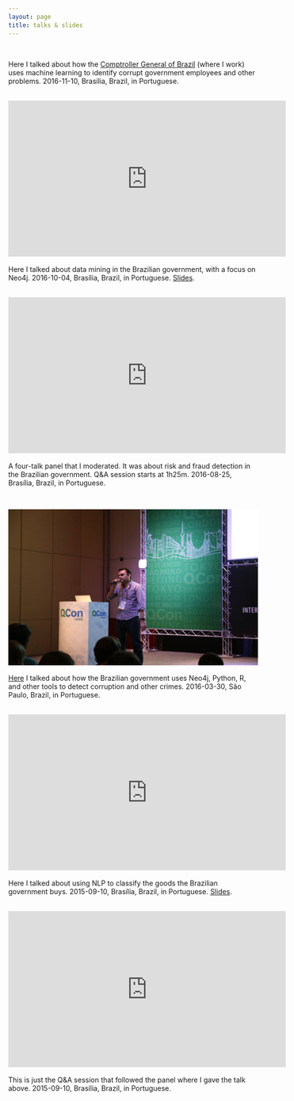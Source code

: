 ```yaml
---
layout: page
title: talks & slides
---
```


<br>

<script async class="speakerdeck-embed" data-id="0fce6432f7c84b54ac89004f918ade0d" data-ratio="1.77777777777778" src="//speakerdeck.com/assets/embed.js"></script>
Here I talked about how the [Comptroller General of Brazil](http://www.cgu.gov.br/) (where I work) uses machine learning to identify corrupt government employees and other problems. 2016-11-10, Brasília, Brazil, in Portuguese.

<br>

<iframe width="560" height="315" src="https://www.youtube.com/embed/pUfU7bbhsZk" frameborder="0" allowfullscreen></iframe>

Here I talked about data mining in the Brazilian government, with a focus on Neo4j. 2016-10-04, Brasília, Brazil, in Portuguese. [Slides](https://speakerdeck.com/thiagomarzagao/mineracao-de-dados-no-governo-federal).

<br>

<iframe width="560" height="315" src="https://www.youtube.com/embed/bp3BDm5UJCU" frameborder="0" allowfullscreen></iframe>

A four-talk panel that I moderated. It was about risk and fraud detection in the Brazilian government. Q&A session starts at 1h25m. 2016-08-25, Brasília, Brazil, in Portuguese.

<br>

<a href="https://www.infoq.com/br/presentations/big-data-no-planalto-como-o-governo-minera-datasets"><img src="/assets/qconsp.jpg" width="560" height="315"></a>

[Here](https://www.infoq.com/br/presentations/big-data-no-planalto-como-o-governo-minera-datasets) I talked about how the Brazilian government uses Neo4j, Python, R, and other tools to detect corruption and other crimes. 2016-03-30, São Paulo, Brazil, in Portuguese.

<br>

<iframe width="560" height="315" src="https://www.youtube.com/embed/9WxFNz8uQ7w" frameborder="0" allowfullscreen></iframe>

Here I talked about using NLP to classify the goods the Brazilian government buys. 2015-09-10, Brasília, Brazil, in Portuguese. [Slides](https://speakerdeck.com/thiagomarzagao/classificacao-automatizada-de-produtos-e-servicos-licitados).

<br>

<iframe width="560" height="315" src="https://www.youtube.com/embed/ayNfkFu31m8" frameborder="0" allowfullscreen></iframe>

This is just the Q&A session that followed the panel where I gave the talk above. 2015-09-10, Brasília, Brazil, in Portuguese.

